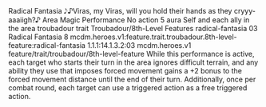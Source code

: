 <ability>
  <name>Radical Fantasia</name>
  <flavor>𝅘𝅥𝅮♪Viras, my Viras, will you hold their hands as they cryyy-aaaiigh?♪</flavor>
  <keywords>
    <keyword>Area</keyword>
    <keyword>Magic</keyword>
    <keyword>Performance</keyword>
  </keywords>
  <type>No action</type>
  <distance>5 aura</distance>
  <target>Self and each ally in the area</target>
  <metadata>
    <class>troubadour</class>
    <feature_type>trait</feature_type>
    <file_dpath>Troubadour/8th-Level Features</file_dpath>
    <item_id>radical-fantasia</item_id>
    <item_index>03</item_index>
    <item_name>Radical Fantasia</item_name>
    <level>8</level>
    <scc>mcdm.heroes.v1:feature.trait.troubadour.8th-level-feature:radical-fantasia</scc>
    <scdc>1.1.1:14.1.3.2:03</scdc>
    <source>mcdm.heroes.v1</source>
    <type>feature/trait/troubadour/8th-level-feature</type>
  </metadata>
  <effects>
    <effect type="mundane">While this performance is active, each target who starts their turn in the area ignores difficult terrain, and any ability they use that imposes forced movement gains a +2 bonus to the forced movement distance until the end of their turn. Additionally, once per combat round, each target can use a triggered action as a free triggered action.</effect>
  </effects>
</ability>
